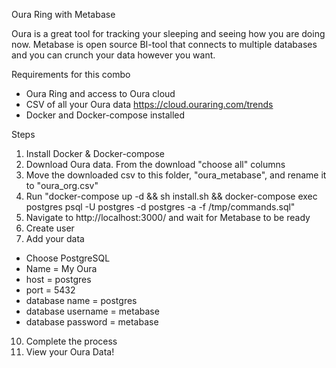 Oura Ring with Metabase

Oura is a great tool for tracking your sleeping and seeing how you are doing now.
Metabase is open source BI-tool that connects to multiple databases and you can crunch your data however you want.

Requirements for this combo
- Oura Ring and access to Oura cloud
- CSV of all your Oura data https://cloud.ouraring.com/trends
- Docker and Docker-compose installed

Steps
1. Install Docker & Docker-compose
2. Download Oura data. From the download "choose all" columns
3. Move the downloaded csv to this folder, "oura_metabase", and rename it to "oura_org.csv"
4. Run "docker-compose up -d && sh install.sh && docker-compose exec postgres psql -U postgres -d postgres -a -f /tmp/commands.sql"
7. Navigate to http://localhost:3000/ and wait for Metabase to be ready
8. Create user 
9. Add your data
- Choose PostgreSQL
- Name = My Oura
- host = postgres
- port = 5432
- database name = postgres
- database username = metabase
- database password = metabase
10. Complete the process
11. View your Oura Data!